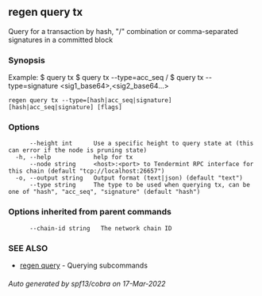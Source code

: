 ## regen query tx

Query for a transaction by hash, "<addr>/<seq>" combination or comma-separated signatures in a committed block

### Synopsis

Example:
$ <appd> query tx <hash>
$ <appd> query tx --type=acc_seq <addr>/<sequence>
$ <appd> query tx --type=signature <sig1_base64>,<sig2_base64...>

```
regen query tx --type=[hash|acc_seq|signature] [hash|acc_seq|signature] [flags]
```

### Options

```
      --height int      Use a specific height to query state at (this can error if the node is pruning state)
  -h, --help            help for tx
      --node string     <host>:<port> to Tendermint RPC interface for this chain (default "tcp://localhost:26657")
  -o, --output string   Output format (text|json) (default "text")
      --type string     The type to be used when querying tx, can be one of "hash", "acc_seq", "signature" (default "hash")
```

### Options inherited from parent commands

```
      --chain-id string   The network chain ID
```

### SEE ALSO

* [regen query](regen_query.md)	 - Querying subcommands

###### Auto generated by spf13/cobra on 17-Mar-2022

